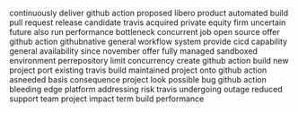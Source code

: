 continuously deliver github action proposed libero product automated build pull request release candidate travis acquired private equity firm uncertain future also run performance bottleneck concurrent job open source offer github action githubnative general workflow system provide cicd capability general availability since november offer fully managed sandboxed environment perrepository limit concurrency create github action build new project port existing travis build maintained project onto github action asneeded basis consequence project look possible bug github action bleeding edge platform addressing risk travis undergoing outage reduced support team project impact term build performance